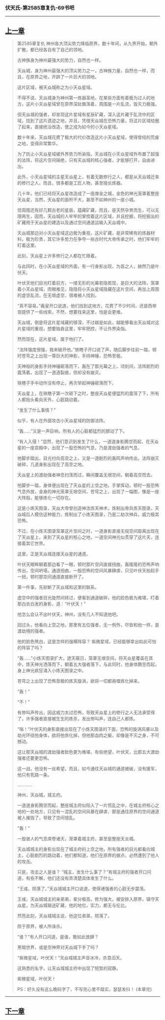 ### 伏天氏-第2585章复仇-69书吧

--------
[上一章](./57a28900b6ed73ff927963919960ee9d.md)
--------


>
>
>
>第2585章复仇
>神州各大顶尖势力降临原界，数十年间，从九界开始，朝外扩散，都已经各自有了自己的领地。
>
>古神族身为神州最强大的势力，自然也一样。
>
>天焱城，身为神州最强大的顶尖势力之一，古神族力量，自然也一样，而且，在原界之地，开辟了一片巨大的领地。
>
>这片区域，被天焱城称之为小天焱星域。
>
>不得不说，天焱城身为神州第一炼器圣地，在某些方面有着极为过人的地方，这片小天焱星域曾在原界深处飘荡着，周围是一片乱流，毁灭力极强。
>
>但天焱城的强者，却发现这片星域有星辰矿藏，深入这片藏于乱流中的区域，找到了这片遗迹之地，并且，凭借天焱城在恐怖力量，将这片区域给圈了起来，直接统治改造，使之成为如今的小天焱星域。
>
>数十年来，天焱城花费了极大的代价改造这片小天焱星域，使得曾经的荒废之地，变得非常繁华。
>
>为了防止小天焱星域被外界势力所染指，天焱城在小天焱星域外布置了超强的法阵，将这片空间隔绝，只有天焱城的核心强者，才能够打开，自由进出。
>
>此外，小天焱星域的主星天焱星上，有着无数修行之人，都是从天焱城迁来的修行之人，而且，很多都是工匠人物，甚至擅长炼器。
>
>几十年，他们已经将天焱星改造成了一座庚金之城，金色的神光笼罩着整座天焱星，当然，天焱星的面积不大，甚至不如神州的一座小城。
>
>但周围还有好几颗古老的星辰，蕴藏矿藏，而且，是天然孕育而生，可以无限再生，因而，天焱城的人牢牢的掌控着这片区域，并且挖掘，将挖掘出的矿藏用于天焱星的建造以及通过空间通道运输入天焱城中。
>
>天焱城那边对小天焱星域这边极为重视，这片矿藏，是非常稀有的炼器材料，极为珍贵，其它许多势力在争夺一些古时代大帝传承之时，他们牢牢的盯着这里。
>
>此刻，天焱星上许多修行之人都在忙碌着。
>
>与此同时，在小天焱星域的外面，有一行身影出现，为首之人，赫然乃是叶伏天。
>
>叶伏天他们目光盯着前方，一缕无形的光幕若隐若现，是巨大的法阵，笼罩着小天焱星域，肉眼难见，隐隐将小天焱星域隐藏在这片空间，再加上周围的虚空乱流，在无垠虚空，很难被人找到。
>
>“真不容易。”羲皇开口说道，他们找到这地方，花费了不少时间，还是西帝宫提供了一些线索，不然，想要找来这里，怕是会更难。
>
>天焱城，倒是将这片星域藏的够深，不过越是如此，越能够看出天焱城对这片星域的重视，想要独吞这里，牢牢把控，不让外界染指。
>
>然而现在，这片星域，属于他们了。
>
>“法阵强度很强，我来破开他。”铁瞎子开口说了声，随后脚步往前一踏，顿时苍穹之上出现一尊巨大的神影，手持神锤，恐怖至极。
>
>天神般的身影手持神锤砸落而下，轰在了那光幕之上，顷刻间，法阵剧烈的震荡着，出现了一道道裂痕，但却没有崩灭。
>
>铁瞎子手中动作没有停止，再次举起神锤砸落而下。
>
>天焱星上，在铁瞎子第一次砸下之时，整座天焱星便猛烈的震荡了下，所有人都抬头看向天外，心脏跳动着。
>
>“发生了什么事情？”
>
>似乎，有人在外面攻击小天焱星域的防御法阵。
>
>“轰……”又是一声巨响，所有人的心脏都猛烈的颤动了下。
>
>“有人入侵！”显然，他们意识到发生了什么，一道道身影腾空而起，在天焱星的一座宫殿中，出现了一股恐怖的气息，乃是渡劫强者的气息。
>
>他脚步踏出，目光扫向高空之上，又是一道剧烈的轰鸣声响传出，法阵崩灭破碎，几道身影出现在了高空之地。
>
>天焱星上的渡劫强者神念扫荡而过，瞬间覆盖无垠空间，朝着高空而去。
>
>他脚步一踏，身体便出现在了天焱星的上空之地，手掌挥动，顿时一股恐怖气息外放，金身的神光笼罩无垠空间，苍穹之上，出现了一幅图，像是一座大阵般，能够炼化一切存在。
>
>这是小炼天图录，天焱大帝曾创造神法炼天神术，炼制出帝兵炼天图录，天焱城后人模仿这种能力，炼制出了小炼天图录，乃是二劫次神兵，威力极其恐怖。
>
>不过，在小炼天图录笼罩这片空间之时，一道身影直接无视空间距离出现在了天焱星上，来到了天焱星的核心之地，一道空间神光似贯穿了这片天，连接着其它世界。
>
>这里，正是天焱城连接天焱星的通道。
>
>叶伏天眼眸朝着那边看了一眼，顿时那片空间直接扭曲，轰隆隆的恐怖声响传出，空间坍塌，通道扭曲，一股恐怖的空间风暴肆虐，只见叶伏天抬起手一扭，顿时那空间通道直接断开了。
>
>第一件事，先斩断了天焱城和这里的联系。
>
>虚空中的强者目光陡然间转过，便看到通道破碎，他的脸色极为难堪，盯着那白衣白发的身影，道：“叶伏天！”
>
>他怎么会认不出叶伏天，神州，没有几人不知道他吧。
>
>回过头，他看向上空之地，那里有五位强者，无一例外，尽皆和他一样，是渡劫境的强者。
>
>他的脸色煞白，这是怎样的强横阵容？
>紫微星域，已经能够拿出如此可怕的阵容了吗？
>
>“轰……”小炼天图录扩大，遮天蔽日，笼罩无垠空间，将天焱星覆盖在其中，炼天神光洒落而下，朝着五大强者落下，与此同时，他身体腾空而起，身上神光疯狂涌入小炼天图录之中。
>
>苍穹之上出现了恐怖至极的炼天旋涡，欲将一切都吞噬炼化掉来。
>
>“轰！”
>
>“不！”
>
>有惨叫声传出，因这威力太过恐怖，导致天焱星上的修行之人无法承受得了，许多强者直接被生生的炼杀，发出惨叫声，连自己人都炼。
>
>“嗡！”叶伏天的身影直接出现在了小炼天图录的下面，恐怖的旋涡风暴以及劫光环绕他身体，欲将他炼化掉，但他那血肉之躯，却像是不灭之身，不可撼动。
>
>这让那天焱城的渡劫强者脸色更为难堪，有些绝望，叶伏天，比那五大渡劫强者还要更恐怖。
>
>这一战，他没有一丝希望，而且，如今通往天焱城的通道被破，没有援军，他只有死路一条。
>
>…………
>
>神州，天焱城，城主府。
>
>一道道身影腾空而起，整座城主府似陷入了一片慌乱之中，在城主府核心之地的一处地方，只见有一混乱的空间风暴在肆虐，那是通往原界的空间通道被人摧毁了，导致了空间错乱。
>
>“轰！”
>
>一股骇人的气息席卷诸天，笼罩着城主府，甚至是整座天炎城。
>
>天焱城城主的身影出现在了城主府的上空之地，所有强者的目光都看向城主，心脏剧烈的跳动着，他们都知道，他们在原界的据点，必然遭到了他人的攻击。
>
>只是，攻击之人是谁？
>“城主，发生什么事了？”有城主府的强者开口问道，有些不解，他们还没有弄清楚具体发生了什么。
>
>“王彧，陨落了。”天焱城城主开口说道，使得诸强者的心脏无步震荡。
>
>王彧，天焱城城主的亲弟弟，辈分极高，修为强大，被安排入原界，镇守天焱星，为天焱城输送矿藏，他的地位，实力，都无与伦比。
>
>然而此刻，天焱城城主说，他这位弟弟，陨落了。
>
>陨于原界，被人所诛杀。
>
>“谁？”有人开口问道，是谁，敢如此放肆？
>
>黑暗世界，或是空神界对天焱城下手了吗？
>
>“紫微星域，叶伏天！”天焱城城主声音冰冷，杀意滔天。
>
>这熟悉的名字，让天焱城城主府中出现了短暂的寂静。
>
>紫微星域，叶伏天！
>
>PS：好久没有这么晚码字了，不写完心里不踏实，瑟瑟发抖！
>(本章完)
>
>

--------
[下一章](./7dfcaeb20c287d8726cfa55d0fd5429c.md)
--------

